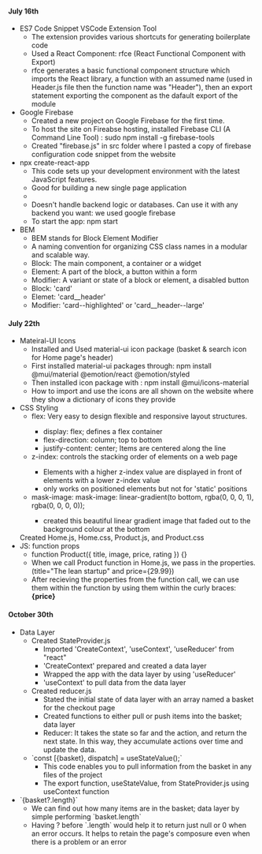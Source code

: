 <h4>July 16th</h4>

<ul>
    <li>
        ES7 Code Snippet VSCode Extension Tool
        <ul>
            <li>The extension provides various shortcuts for generating boilerplate code</li>
            <li> Used a React Component: rfce (React Functional Component with Export)</li>
            <li>rfce generates a basic functional component structure which imports the React library, a function with an assumed name (used in Header.js file then the function name was "Header"), then an export statement exporting the component as the dafault export of the module</li>
        </ul>
    </li>
    <li>
        Google Firebase
        <ul>
            <li>Created a new project on Google Firebase for the first time. </li>
            <li>To host the site on Fireabse hosting, installed Firebase CLI (A Command Line Tool) : sudo npm install -g firebase-tools</li>
            <li>Created "firebase.js" in src folder where I pasted a copy of firebase configuration code snippet from the website </li>
        </ul>
    </li>
    <li>
        npx create-react-app
        <ul>
            <li>This code sets up your development environment with the latest JavaScript features. </li>
            <li>Good for building a new single page application <li>
            <li>Doesn't handle backend logic or databases. Can use it with any backend you want: we used google firebase</li>
            <li>To start the app: npm start </li>
        </ul>
    </li>
    <li>
        BEM
        <ul>
            <li> BEM stands for Block Element Modifier</li>
            <li> A naming convention for organizing CSS class names in a modular and scalable way. </li>
            <li> Block: The main component, a container or a widget</li>
            <li> Element: A part of the block, a button within a form </li>
            <li> Modifier: A variant or state of a block or element, a disabled button</li>
            <li> Block: 'card'</li>
            <li> Elemet: 'card__header'</li>
            <li> Modifier: 'card--highlighted' or 'card__header--large'</li>
        </ul>
    </li>

</ul>

<h4>July 22th</h4>

<ul>
    <li>
        Mateiral-UI Icons
        <ul>
            <li>Installed and Used material-ui icon package (basket & search icon for Home page's header) </li>
            <li>First installed material-ui packages through: npm install @mui/material @emotion/react @emotion/styled </li>
            <li>Then installed icon package with : npm install @mui/icons-material </li>
            <li>How to import and use the icons are all shown on the website where they show a dictionary of icons they provide </li>
        </ul>
    </li>
    <li>
        CSS Styling
        <ul>
            <li> flex: Very easy to design flexible and responsive layout structures. </li>
                <ul>
                    <li> display: flex; defines a flex container </li>
                    <li> flex-direction: column; top to bottom </li>
                    <li> justify-content: center; Items are centered along the line </li>
                </ul>
            <li> z-index: controls the stacking order of elements on a web page </li>
                <ul>
                    <li>Elements with a higher z-index value are displayed in front of elements with a lower z-index value </li>
                    <li>only works on positioned elements but not for 'static' positions </li>
                </ul>
            <li> mask-image: mask-image: linear-gradient(to bottom, rgba(0, 0, 0, 1), rgba(0, 0, 0, 0)); </li>
                <ul>
                    <li>created this beautiful linear gradient image that faded out to the background colour at the bottom</li>
                </ul>
        </ul>
    </li>
    </li>
        Created Home.js, Home.css, Product.js, and Product.css
    </li>
    <li>
        JS: function props
        <ul>
            <li>function Product({ title, image, price, rating }) {}</li>
            <li>When we call Product function in Home.js, we pass in the properties. (title="The lean startup" and price={29.99})</li>
            <li>After recieving the properties from the function call, we can use them within the function by using them within the curly braces: <strong>{price}</strong> </li>
        </ul>
    </li>
</ul>

<h4>October 30th</h4>

<ul>
    <li>
        Data Layer
        <ul>
            <li>
                Created StateProvider.js 
                <ul>
                    <li>Imported 'CreateContext', 'useContext', 'useReducer' from "react"</li>
                    <li>'CreateContext' prepared and created a data layer</li>
                    <li>Wrapped the app with the data layer by using 'useReducer'</li>
                    <li>'useContext' to pull data from the data layer </li>
                </ul>
            </li>
            <li>
                Created reducer.js
                <ul>
                    <li>Stated the initial state of data layer with an array named a basket for the checkout page </li>
                    <li>Created functions to either pull or push items into the basket; data layer </li>
                    <li>Reducer: It takes the state so far and the action, and return the next state. In this way, they accumulate actions over time and update the data.</li>
                </ul>
            </li>
            <li>`const [{basket}, dispatch] = useStateValue();`
                <ul>
                    <li>This code enables you to pull information from the basket in any files of the project</li>
                    <li>The export function, useStateValue, from StateProvider.js using useContext function</li>
                </ul>
            </li>
        </ul>
    </li>
    <li>
        `{basket?.length}`
            <ul>
                <li>We can find out how many items are in the basket; data layer by simple performing `basket.length`</li>
                <li>Having ? before `.length` would help it to return just null or 0 when an error occurs. It helps to retain the page's composure even when there is a problem or an error </li>
            </ul>
    </li>
</ul>